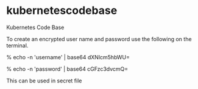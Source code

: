 # kubernetescodebase
Kubernetes Code Base

To create an encrypted user name and password use the following on the terminal.

% echo -n 'username' | base64
dXNlcm5hbWU=

% echo -n 'password' | base64
cGFzc3dvcmQ=

This can be used in secret file